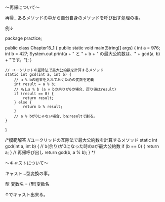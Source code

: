 〜再帰について〜

再帰…あるメソッドの中から自分自身のメソッドを呼び出す処理の事。

例↓<br>

package practice;

public class Chapter15_1 {
	public static void main(String[] args) {
        int a = 976;
        int b = 427;
        System.out.print(a + " と " + b + " の最大公約数は、" + gcd(a, b) + "です。");
    }

    // ユークリッドの互除法で最大公約数を計算するメソッド
    static int gcd(int a, int b) {
    	// a % bの結果を入れておくための変数を定義
    	int result = a % b;
    	// もしa % b (a ÷ bの余りが0の場合、戻り値はresult)
    	if (result == 0) {
    		return result;
    	} else {
    		return b % result;
    	}
    	// a % bが0じゃない場合、bをresultで割る。
    }
}

/*模範解答
//ユークリッドの互除法で最大公約数を計算するメソッド
static int gcd(int a, int b) {
    // b(余り)が0になった時のaが最大公約数
    if (b == 0) {
        return a;
    }
    // 再帰呼び出し
    return gcd(b, a % b);
}
*/

〜キャストについて〜

キャスト…型変換の事。

型 変数名 = (型)変数名

↑でキャスト出来る。